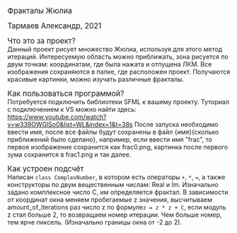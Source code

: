 <big>Фракталы Жюлиа</big>

<big>Тармаев Александр, 2021</big>

<big>Что это за проект?</big>  
Данный проект рисует множество Жюлиа, используя для этого метод 
итераций. Интересуемую область можно приближать, зона рисуется по
двум точкам: координатам, где была нажата и отпущена ЛКМ. Все 
изображения сохраняются в папке, где расположен проект. Получаются
красивые картинки, можно изучать различные фракталы.

<big>Как пользоваться программой?</big>  
Потребуется подключить библиотеки SFML к вашему проекту. 
Туториал с подключением к VS можно найти здесь: https://www.youtube.com/watch?v=w339OWGlSo0&list=WL&index=1&t=38s
После запуска необходимо ввести имя, после все файлы будут
сохранены в файл {имя}{сколько приближений было сделано}, 
например, если ввести имя "frac", то первое изображение
сохранится как frac0.png, картинка после первого зума
сохранится в frac1.png и так далее.

<big>Как устроен подсчёт</big>  
Написан `class ComplexNumber`, в котором есть операторы `+`, 
`*`, `=`, а также конструкторы по двум вещественным числам:
Real и Im. Изначально задано комплексное число C, им определяется
фрактал. В зависимости от координат окна меняем пробегаемые z 
значения, высчитываем amount_of_iterations раз число z 
по формуле`z = z * z + C`, если модуль z стал больше 2, 
то возвращаем номер итерации. Чем больше номер, 
тем ярче пиксель. (Изначально границы окна от -2 до 2).
